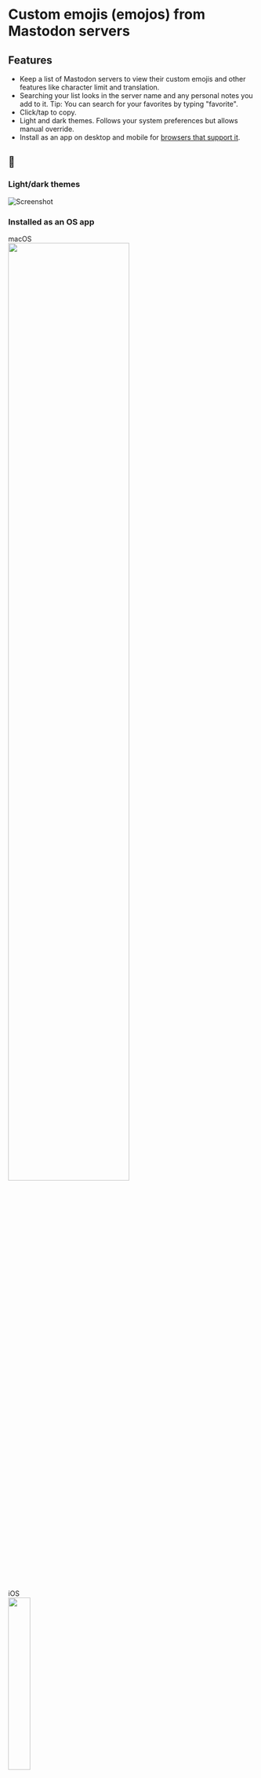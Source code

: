 # Custom emojis (emojos) from Mastodon servers
  
## Features

- Keep a list of Mastodon servers to view their custom emojis and other features like character limit and translation.
- Searching your list looks in the server name and any personal notes you add to it. Tip: You can search for your favorites by typing "favorite".
- Click/tap to copy.
- Light and dark themes. Follows your system preferences but allows manual override.
- Install as an app on desktop and mobile for [browsers that support it](https://web.dev/learn/pwa/progressive-web-apps/#compatibility).

## 📸

### Light/dark themes
![Screenshot](https://i.imgur.com/UNum05Y.png)  

### Installed as an OS app

<p>
  macOS <br>
  <img src="https://i.imgur.com/n6POC5o.png"  width="70%">
</p>
<p>
  iOS <br>
  <img src="https://i.imgur.com/t879fE0.png"  width="30%">
</p>

## Test locally
```shell
npm install
npm run dev # start dev server
npm run build # build for production
npm run preview # locally preview production build
```

If you want to run it on a different port:
```shell
npm run dev -- --port 8000
```

<details> 
<summary>Development details</summary>

This app was bootstrapped with Vite as the bundler and dev server and the React template:
```shell
npm create vite@latest name-of-your-project -- --template react
# follow prompts
cd <your new project directory>
npm install <your dependencies>
npm run dev
```

## Service Worker

### With [Vite Plugin PWA](https://vite-pwa-org.netlify.app/guide/)

The plugin was used to: 
- Generate the manifest.
- Configure the manifest with a link in the `head` of the app entry point.
- Generate a service worker.
- Generate a script to register the sw.
See [here](https://github.com/vite-pwa/vite-plugin-pwa/blob/main/src/types.ts) for details on the plugin options.  

Look into:  
- `workbox: Partial<GenerateSWOptions>`. The `GenerateSWOptions` schema is imported from [`workbox-build`](https://github.com/GoogleChrome/workbox/blob/v6/packages/workbox-build/src/schema/GenerateSWOptions.json).

To install the plugin:
```shell
npm i vite-plugin-pwa -D
```
Building the project generates these in the `outDir` (by default `dist`):
```shell
sw.js
workbox-<hash>.js
```
and these in `dist` (always):
```shell
index.html
manifest.webmanifest
registerSW.js # if you choose to generate it
```
`registerSW.js` references `<buildBase>sw.js` (if you choose to generate it)  
`index.html` references `<buildBase>manifest.webmanifest` and `<buildBase>registerSW.js` 
</details>  